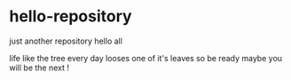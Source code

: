 # hello-repository
just another repository 
hello all

life like the tree every day looses one of it's leaves so be ready maybe you will be the next !
